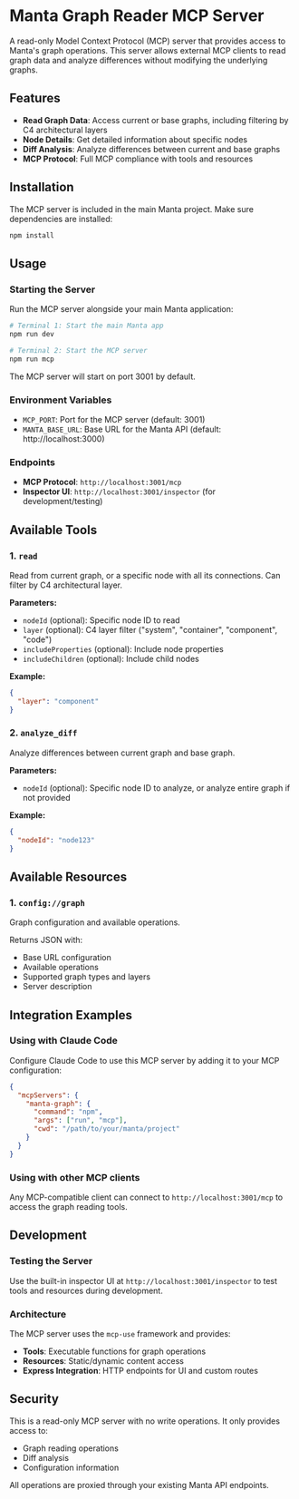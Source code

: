 # Manta Graph Reader MCP Server

A read-only Model Context Protocol (MCP) server that provides access to Manta's graph operations. This server allows external MCP clients to read graph data and analyze differences without modifying the underlying graphs.

## Features

- **Read Graph Data**: Access current or base graphs, including filtering by C4 architectural layers
- **Node Details**: Get detailed information about specific nodes
- **Diff Analysis**: Analyze differences between current and base graphs
- **MCP Protocol**: Full MCP compliance with tools and resources

## Installation

The MCP server is included in the main Manta project. Make sure dependencies are installed:

```bash
npm install
```

## Usage

### Starting the Server

Run the MCP server alongside your main Manta application:

```bash
# Terminal 1: Start the main Manta app
npm run dev

# Terminal 2: Start the MCP server
npm run mcp
```

The MCP server will start on port 3001 by default.

### Environment Variables

- `MCP_PORT`: Port for the MCP server (default: 3001)
- `MANTA_BASE_URL`: Base URL for the Manta API (default: http://localhost:3000)

### Endpoints

- **MCP Protocol**: `http://localhost:3001/mcp`
- **Inspector UI**: `http://localhost:3001/inspector` (for development/testing)

## Available Tools

### 1. `read`

Read from current graph, or a specific node with all its connections. Can filter by C4 architectural layer.

**Parameters:**
- `nodeId` (optional): Specific node ID to read
- `layer` (optional): C4 layer filter ("system", "container", "component", "code")
- `includeProperties` (optional): Include node properties
- `includeChildren` (optional): Include child nodes

**Example:**
```json
{
  "layer": "component"
}
```

### 2. `analyze_diff`

Analyze differences between current graph and base graph.

**Parameters:**
- `nodeId` (optional): Specific node ID to analyze, or analyze entire graph if not provided

**Example:**
```json
{
  "nodeId": "node123"
}
```

## Available Resources

### 1. `config://graph`

Graph configuration and available operations.

Returns JSON with:
- Base URL configuration
- Available operations
- Supported graph types and layers
- Server description

## Integration Examples

### Using with Claude Code

Configure Claude Code to use this MCP server by adding it to your MCP configuration:

```json
{
  "mcpServers": {
    "manta-graph": {
      "command": "npm",
      "args": ["run", "mcp"],
      "cwd": "/path/to/your/manta/project"
    }
  }
}
```

### Using with other MCP clients

Any MCP-compatible client can connect to `http://localhost:3001/mcp` to access the graph reading tools.

## Development

### Testing the Server

Use the built-in inspector UI at `http://localhost:3001/inspector` to test tools and resources during development.

### Architecture

The MCP server uses the `mcp-use` framework and provides:
- **Tools**: Executable functions for graph operations
- **Resources**: Static/dynamic content access
- **Express Integration**: HTTP endpoints for UI and custom routes

## Security

This is a read-only MCP server with no write operations. It only provides access to:
- Graph reading operations
- Diff analysis
- Configuration information

All operations are proxied through your existing Manta API endpoints.
